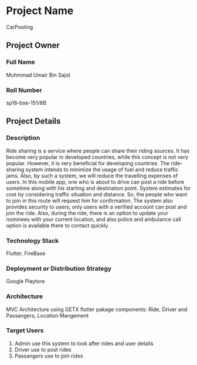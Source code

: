 # Project Name
  CarPooling
## Project Owner

### Full Name
  Muhmmad Umair Bin Sajid

### Roll Number
  sp18-bse-151/8B

## Project Details
### Description
Ride sharing is a service where people can share their riding sources. It has become very popular in developed countries, while this concept is not very popular. However, it     is very beneficial for developing countries. The ride-sharing system intends to minimize the usage of fuel and reduce traffic jams. Also, by such a system, we will reduce the   travelling expenses of users.
  In this mobile app, one who is about to drive can post a ride before sometime along with his starting and destination point. System estimates for cost by considering traffic     situation and distance.  So, the people who want to join in this route will request him for confirmation. The system also provides security to users; only users with a           verified    account can post and join the ride. Also, during the ride, there is an option to update your nominees with your current location, and also police and ambulance       call    option is available there to contact quickly


### Technology Stack
  Flutter, FireBase

### Deployment or Distribution Strategy
  Google Playtore

### Architecture
MVC Architecture using GETX flutter pakage
components: Ride, Driver and Passangers, Location Mangement 

### Target Users
 1. Admin use this system to look after rides and user details
 2. Driver use to post rides
 3. Passangers use to join rides